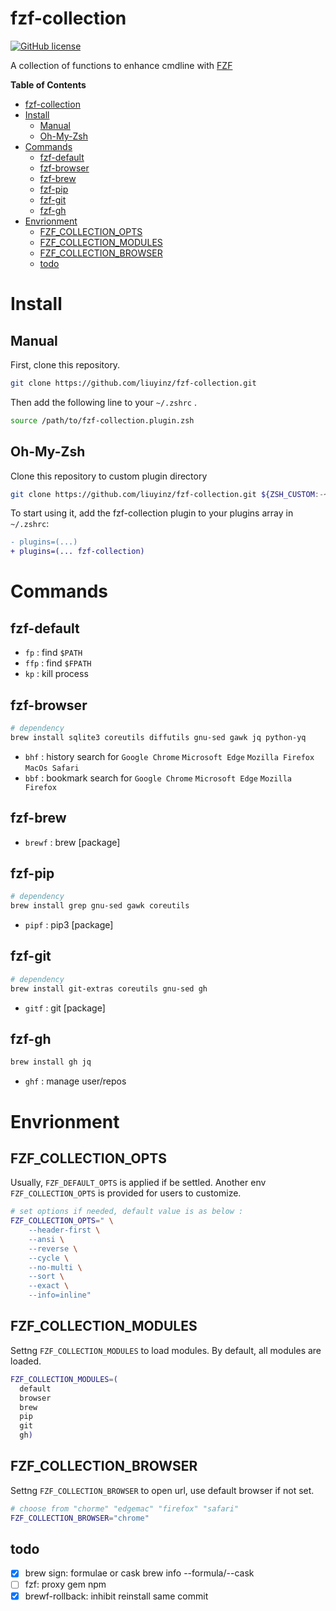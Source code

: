 # fzf-collection

[![GitHub license](https://img.shields.io/github/license/liuyinz/fzf-collection)](https://github.com/liuyinz/fzf-collection/blob/master/LICENSE)

A collection of functions to enhance cmdline with [FZF](https://github.com/junegunn/fzf)

<!-- markdown-toc start -->

**Table of Contents**

- [fzf-collection](#fzf-collection)
- [Install](#install)
  - [Manual](#manual)
  - [Oh-My-Zsh](#oh-my-zsh)
- [Commands](#commands)
  - [fzf-default](#fzf-default)
  - [fzf-browser](#fzf-browser)
  - [fzf-brew](#fzf-brew)
  - [fzf-pip](#fzf-pip)
  - [fzf-git](#fzf-git)
  - [fzf-gh](#fzf-gh)
- [Envrionment](#envrionment)
  - [FZF_COLLECTION_OPTS](#fzf_collection_opts)
  - [FZF_COLLECTION_MODULES](#fzf_collection_modules)
  - [FZF_COLLECTION_BROWSER](#fzf_collection_browser)
  - [todo](#todo)

<!-- markdown-toc end -->

# Install

## Manual

First, clone this repository.

```sh
git clone https://github.com/liuyinz/fzf-collection.git
```

Then add the following line to your `~/.zshrc` .

```sh
source /path/to/fzf-collection.plugin.zsh
```

## Oh-My-Zsh

Clone this repository to custom plugin directory

```sh
git clone https://github.com/liuyinz/fzf-collection.git ${ZSH_CUSTOM:-~/.oh-my-zsh/custom}/plugins/fzf-collection
```

To start using it, add the fzf-collection plugin to your plugins array in `~/.zshrc`:

```diff
- plugins=(...)
+ plugins=(... fzf-collection)
```

# Commands

## fzf-default

- `fp` : find `$PATH`
- `ffp` : find `$FPATH`
- `kp` : kill process

## fzf-browser

```sh
# dependency
brew install sqlite3 coreutils diffutils gnu-sed gawk jq python-yq
```

- `bhf` : history search for `Google Chrome` `Microsoft Edge` `Mozilla Firefox` `MacOs Safari`
- `bbf` : bookmark search for `Google Chrome` `Microsoft Edge` `Mozilla Firefox`

## fzf-brew

- `brewf` : brew [package]

## fzf-pip

```sh
# dependency
brew install grep gnu-sed gawk coreutils
```

- `pipf` : pip3 [package]

## fzf-git

```sh
# dependency
brew install git-extras coreutils gnu-sed gh
```

- `gitf` : git [package]

## fzf-gh

```sh
brew install gh jq
```

- `ghf` : manage user/repos

# Envrionment

## FZF_COLLECTION_OPTS

Usually, `FZF_DEFAULT_OPTS` is applied if be settled.
Another env `FZF_COLLECTION_OPTS` is provided for users to customize.

```sh
# set options if needed, default value is as below :
FZF_COLLECTION_OPTS=" \
    --header-first \
    --ansi \
    --reverse \
    --cycle \
    --no-multi \
    --sort \
    --exact \
    --info=inline"
```

## FZF_COLLECTION_MODULES

Settng `FZF_COLLECTION_MODULES` to load modules.
By default, all modules are loaded.

```sh
FZF_COLLECTION_MODULES=(
  default
  browser
  brew
  pip
  git
  gh)
```

## FZF_COLLECTION_BROWSER

Settng `FZF_COLLECTION_BROWSER` to open url, use default browser if not set.

```sh
# choose from "chorme" "edgemac" "firefox" "safari"
FZF_COLLECTION_BROWSER="chrome"
```

## todo

- [x] brew sign: formulae or cask brew info --formula/--cask
- [ ] fzf: proxy gem npm
- [x] brewf-rollback: inhibit reinstall same commit
